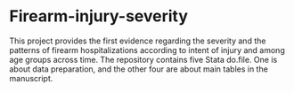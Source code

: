 # Firearm-injury-severity
This project provides the first evidence regarding the severity and the patterns of firearm hospitalizations according to intent of injury and among age groups across time. The repository contains five Stata do.file. One is about data preparation, and the other four are about main tables in the manuscript.
